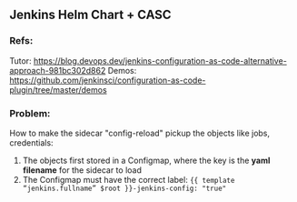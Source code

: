 ## Jenkins Helm Chart + CASC

### Refs:

Tutor: https://blog.devops.dev/jenkins-configuration-as-code-alternative-approach-981bc302d862
Demos: https://github.com/jenkinsci/configuration-as-code-plugin/tree/master/demos

### Problem:

How to make the sidecar "config-reload" pickup the objects like jobs, credentials:

1. The objects first stored in a Configmap, where the key is the **yaml filename** for the sidecar to load
2. The Configmap must have the correct label: `{{ template “jenkins.fullname” $root }}-jenkins-config: "true"`
